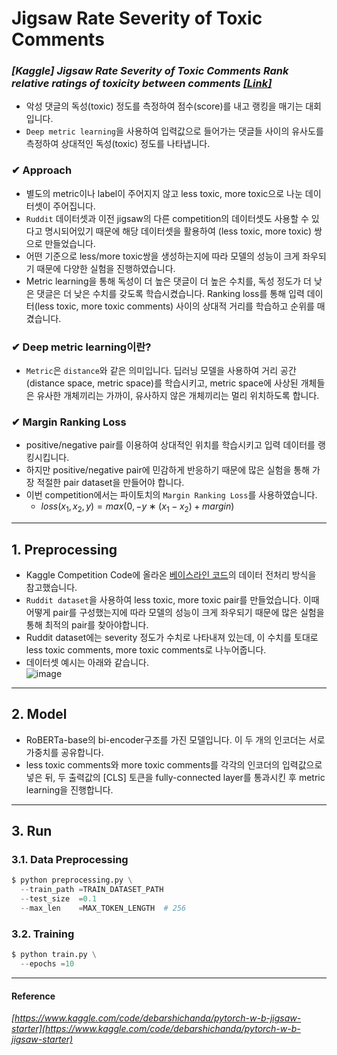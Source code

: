 Jigsaw Rate Severity of Toxic Comments
===
### *[Kaggle] Jigsaw Rate Severity of Toxic Comments Rank relative ratings of toxicity between comments [[Link]](https://www.kaggle.com/competitions/jigsaw-toxic-severity-rating/overview/evaluation)*    
* 악성 댓글의 독성(toxic) 정도를 측정하여 점수(score)를 내고 랭킹을 매기는 대회입니다.
* `Deep metric learning`을 사용하여 입력값으로 들어가는 댓글들 사이의 유사도를 측정하여 상대적인 독성(toxic) 정도를 나타냅니다.    

### ✔ Approach
* 별도의 metric이나 label이 주어지지 않고 less toxic, more toxic으로 나눈 데이터셋이 주어집니다.
* `Ruddit` 데이터셋과 이전 jigsaw의 다른 competition의 데이터셋도 사용할 수 있다고 명시되어있기 때문에 해당 데이터셋을 활용하여 (less toxic, more toxic) 쌍으로 만들었습니다.
* 어떤 기준으로 less/more toxic쌍을 생성하는지에 따라 모델의 성능이 크게 좌우되기 때문에 다양한 실험을 진행하였습니다.
* Metric learning을 통해 독성이 더 높은 댓글이 더 높은 수치를, 독성 정도가 더 낮은 댓글은 더 낮은 수치를 갖도록 학습시켰습니다. Ranking loss를 통해 입력 데이터(less toxic, more toxic comments) 사이의 상대적 거리를 학습하고 순위를 매겼습니다.

### ✔ Deep metric learning이란?
* `Metric`은 `distance`와 같은 의미입니다. 딥러닝 모델을 사용하여 거리 공간(distance space, metric space)를 학습시키고, metric space에 사상된 개체들은 유사한 개체끼리는 가까이, 유사하지 않은 개체끼리는 멀리 위치하도록 합니다.

### ✔ Margin Ranking Loss
* positive/negative pair를 이용하여 상대적인 위치를 학습시키고 입력 데이터를 랭킹시킵니다.
* 하지만 positive/negative pair에 민감하게 반응하기 때문에 많은 실험을 통해 가장 적절한 pair dataset을 만들어야 합니다.
* 이번 competition에서는 파이토치의 `Margin Ranking Loss`를 사용하였습니다.
    * $loss(x_1,x_2,y)=max(0,−y∗(x_1−x_2)+margin)$
    
---
## 1. Preprocessing
* Kaggle Competition Code에 올라온 [베이스라인 코드](https://www.kaggle.com/code/debarshichanda/pytorch-w-b-jigsaw-starter)의 데이터 전처리 방식을 참고했습니다.
* `Ruddit dataset`을 사용하여 less toxic, more toxic pair를 만들었습니다. 이때 어떻게 pair를 구성했는지에 따라 모델의 성능이 크게 좌우되기 때문에 많은 실험을 통해 최적의 pair를 찾아야합니다.
* Ruddit dataset에는 severity 정도가 수치로 나타내져 있는데, 이 수치를 토대로 less toxic comments, more toxic comments로 나누어줍니다.
* 데이터셋 예시는 아래와 같습니다.    
![image](https://user-images.githubusercontent.com/74829786/177865875-e9d7ad31-5171-40e0-a5ca-d20a9f901d67.png)

---

## 2. Model
* RoBERTa-base의 bi-encoder구조를 가진 모델입니다. 이 두 개의 인코더는 서로 가중치를 공유합니다.
* less toxic comments와 more toxic comments를 각각의 인코더의 입력값으로 넣은 뒤, 두 출력값의 [CLS] 토큰을 fully-connected layer를 통과시킨 후 metric learning을 진행합니다. 

---

## 3. Run
### 3.1. Data Preprocessing
```python
$ python preprocessing.py \
  --train_path =TRAIN_DATASET_PATH
  --test_size  =0.1
  --max_len    =MAX_TOKEN_LENGTH  # 256
```

### 3.2. Training
```python
$ python train.py \
  --epochs =10
```
---

#### Reference
*[https://www.kaggle.com/code/debarshichanda/pytorch-w-b-jigsaw-starter](https://www.kaggle.com/code/debarshichanda/pytorch-w-b-jigsaw-starter)*
